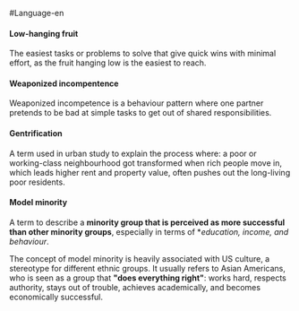 #Language-en 

#### Low-hanging fruit
The easiest tasks or problems to solve that give quick wins with minimal effort, as the fruit hanging low is the easiest to reach.

#### Weaponized incompentence
Weaponized incompetence is a behaviour pattern where one partner pretends to be bad at simple tasks to get out of shared responsibilities.

#### Gentrification
A term used in urban study to explain the process where: a poor or working-class neighbourhood got transformed when rich people move in, which leads higher rent and property value, often pushes out the long-living poor residents.


#### Model minority 
A term to describe a **minority group that is perceived as more successful than other minority groups**, especially in terms of **education, income, and behaviour*.

The concept of model minority is heavily associated with US culture, a stereotype for different ethnic groups. It usually refers to Asian Americans, who is seen as a group that **"does everything right"**: works hard, respects authority, stays out of trouble, achieves academically, and becomes economically successful.